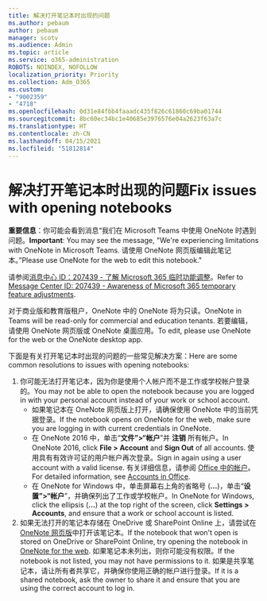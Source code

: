 ```yaml
---
title: 解决打开笔记本时出现的问题
ms.author: pebaum
author: pebaum
manager: scotv
ms.audience: Admin
ms.topic: article
ms.service: o365-administration
ROBOTS: NOINDEX, NOFOLLOW
localization_priority: Priority
ms.collection: Adm_O365
ms.custom:
- "9002359"
- "4718"
ms.openlocfilehash: 0d31e84fbb4faaadc435f826c61860c69ba01744
ms.sourcegitcommit: 8bc60ec34bc1e40685e3976576e04a2623f63a7c
ms.translationtype: HT
ms.contentlocale: zh-CN
ms.lasthandoff: 04/15/2021
ms.locfileid: "51812814"
---
```

# <a name="fix-issues-with-opening-notebooks"></a><span data-ttu-id="1b2b6-102">解决打开笔记本时出现的问题</span><span class="sxs-lookup"><span data-stu-id="1b2b6-102">Fix issues with opening notebooks</span></span>

<span data-ttu-id="1b2b6-103">**重要信息**：你可能会看到消息“我们在 Microsoft Teams 中使用 OneNote 时遇到问题。</span><span class="sxs-lookup"><span data-stu-id="1b2b6-103">**Important**: You may see the message, "We're experiencing limitations with OneNote in Microsoft Teams.</span></span> <span data-ttu-id="1b2b6-104">请使用 OneNote 网页版编辑此笔记本。”</span><span class="sxs-lookup"><span data-stu-id="1b2b6-104">Please use OneNote for the web to edit this notebook."</span></span>

<span data-ttu-id="1b2b6-105">请参阅[消息中心 ID：207439 - 了解 Microsoft 365 临时功能调整](https://admin.microsoft.com/Adminportal/Home?source=applauncher#MessageCenter?id=MC207439)。</span><span class="sxs-lookup"><span data-stu-id="1b2b6-105">Refer to [Message Center ID: 207439 - Awareness of Microsoft 365 temporary feature adjustments](https://admin.microsoft.com/Adminportal/Home?source=applauncher#MessageCenter?id=MC207439).</span></span>

<span data-ttu-id="1b2b6-106">对于商业版和教育版租户，OneNote 中的 OneNote 将为只读。</span><span class="sxs-lookup"><span data-stu-id="1b2b6-106">OneNote in Teams will be read-only for commercial and education tenants.</span></span> <span data-ttu-id="1b2b6-107">若要编辑，请使用 OneNote 网页版或 OneNote 桌面应用。</span><span class="sxs-lookup"><span data-stu-id="1b2b6-107">To edit, please use OneNote for the web or the OneNote desktop app.</span></span>

<span data-ttu-id="1b2b6-108">下面是有关打开笔记本时出现的问题的一些常见解决方案：</span><span class="sxs-lookup"><span data-stu-id="1b2b6-108">Here are some common resolutions to issues with opening notebooks:</span></span>

1. <span data-ttu-id="1b2b6-109">你可能无法打开笔记本，因为你是使用个人帐户而不是工作或学校帐户登录的。</span><span class="sxs-lookup"><span data-stu-id="1b2b6-109">You may not be able to open the notebook because you are logged in with your personal account instead of your work or school account.</span></span>
    - <span data-ttu-id="1b2b6-110">如果笔记本在 OneNote 网页版上打开，请确保使用 OneNote 中的当前凭据登录。</span><span class="sxs-lookup"><span data-stu-id="1b2b6-110">If the notebook opens on OneNote for the web, make sure you are logging in with current credentials in OneNote.</span></span>
    - <span data-ttu-id="1b2b6-111">在 OneNote 2016 中，单击“**文件”>“帐户**”并 **注销** 所有帐户。</span><span class="sxs-lookup"><span data-stu-id="1b2b6-111">In OneNote 2016, click **File > Account** and **Sign Out** of all accounts.</span></span> <span data-ttu-id="1b2b6-112">使用具有有效许可证的用户帐户再次登录。</span><span class="sxs-lookup"><span data-stu-id="1b2b6-112">Sign in again using a user account with a valid license.</span></span> <span data-ttu-id="1b2b6-113">有关详细信息，请参阅 [Office 中的帐户](https://support.office.com/article/accounts-in-office-628ea040-f265-49de-b986-be09c3ebf8a9)。</span><span class="sxs-lookup"><span data-stu-id="1b2b6-113">For detailed information, see [Accounts in Office](https://support.office.com/article/accounts-in-office-628ea040-f265-49de-b986-be09c3ebf8a9).</span></span> 
    - <span data-ttu-id="1b2b6-114">在 OneNote for Windows 中，单击屏幕右上角的省略号 (**…**)，单击“**设置”>“帐户**”，并确保列出了工作或学校帐户。</span><span class="sxs-lookup"><span data-stu-id="1b2b6-114">In OneNote for Windows, click the ellipsis (**…**) at the top right of the screen, click **Settings > Accounts**, and ensure that a work or school account is listed.</span></span> 
2. <span data-ttu-id="1b2b6-115">如果无法打开的笔记本存储在 OneDrive 或 SharePoint Online 上，请尝试在 [OneNote 网页版](https://onenote.com)中打开该笔记本。</span><span class="sxs-lookup"><span data-stu-id="1b2b6-115">If the notebook that won't open is stored on OneDrive or SharePoint Online, try opening the notebook in [OneNote for the web](https://onenote.com).</span></span> <span data-ttu-id="1b2b6-116">如果笔记本未列出，则你可能没有权限。</span><span class="sxs-lookup"><span data-stu-id="1b2b6-116">If the notebook is not listed, you may not have permissions to it.</span></span> <span data-ttu-id="1b2b6-117">如果是共享笔记本，请让所有者共享它，并确保你使用正确的帐户进行登录。</span><span class="sxs-lookup"><span data-stu-id="1b2b6-117">If it is a shared notebook, ask the owner to share it and ensure that you are using the correct account to log in.</span></span>
